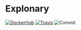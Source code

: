 # Explonary

[![DockerHub](https://img.shields.io/docker/pulls/thesinner/explonary_backend.svg)](https://hub.docker.com/r/thesinner/explonary_backend)
[![Travis](https://travis-ci.org/theSinner/explonary-backend.svg?branch=master)](https://travis-ci.org/theSinner/explonary-backend#)
![Commit](https://img.shields.io/github/last-commit/theSinner/explonary-backend)

